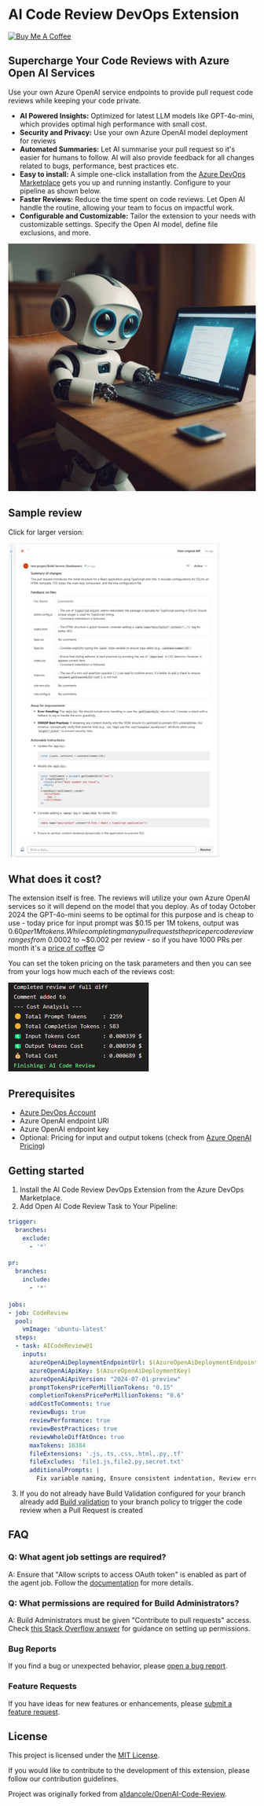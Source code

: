 # AI Code Review DevOps Extension

<a href="https://www.buymeacoffee.com/tlaukkanen" target="_blank"><img src="https://cdn.buymeacoffee.com/buttons/v2/default-yellow.png" alt="Buy Me A Coffee" style="height: 60px !important;width: 217px !important;" ></a>

## Supercharge Your Code Reviews with Azure Open AI Services

Use your own Azure OpenAI service endpoints to provide pull request code reviews while keeping your code private.

- **AI Powered Insights:** Optimized for latest LLM models like GPT-4o-mini, which provides optimal high performance with small cost.
- **Security and Privacy:** Use your own Azure OpenAI model deployment for reviews
- **Automated Summaries:** Let AI summarise your pull request so it's easier for humans to follow. AI will also provide feedback for all changes related to bugs, performance, best practices etc.
- **Easy to install:** A simple one-click installation from the [Azure DevOps Marketplace]([https://marketplace.visualstudio.com/azuredevops](https://marketplace.visualstudio.com/items?itemName=TommiLaukkanen.ai-code-review)) gets you up and running instantly. Configure to your pipeline as shown below.
- **Faster Reviews:** Reduce the time spent on code reviews. Let Open AI handle the routine, allowing your team to focus on impactful work.
- **Configurable and Customizable:** Tailor the extension to your needs with customizable settings. Specify the Open AI model, define file exclusions, and more.

![](images/ai-review-buddy-640.png)

## Sample review

Click for larger version:

[![sample review](screenshots/review1-thumbnail.jpg)](screenshots/review1.jpg)

## What does it cost?

The extension itself is free. The reviews will utilize your own Azure OpenAI services so it will depend on the model that you deploy. As of today October 2024 the GPT-4o-mini seems to be optimal for this purpose and is cheap to use - today price for input prompt was $0.15 per 1M tokens, output was $0.60 per 1M tokens. While completing many pull requests the price per code review ranges from ~$0.0002 to ~$0.002 per review - so if you have 1000 PRs per month it's a [price of coffee](https://www.buymeacoffee.com/tlaukkanen) 😉

You can set the token pricing on the task parameters and then you can see from your logs how much each of the reviews cost:

![](images/cost-analysis.jpg)

## Prerequisites

- [Azure DevOps Account](https://dev.azure.com/)
- Azure OpenAI endpoint URI
- Azure OpenAI endpoint key
- Optional: Pricing for input and output tokens (check from [Azure OpenAI Pricing](https://azure.microsoft.com/en-us/pricing/details/cognitive-services/openai-service/#pricing))

## Getting started

1. Install the AI Code Review DevOps Extension from the Azure DevOps Marketplace.
2. Add Open AI Code Review Task to Your Pipeline:

  ```yaml
  trigger:
    branches:
      exclude:
        - '*'

  pr:
    branches:
      include:
        - '*'

  jobs:
  - job: CodeReview
    pool:
      vmImage: 'ubuntu-latest'
    steps:
    - task: AICodeReview@1
      inputs:
        azureOpenAiDeploymentEndpointUrl: $(AzureOpenAiDeploymentEndpoint)
        azureOpenAiApiKey: $(AzureOpenAiDeploymentKey)
        azureOpenAiApiVersion: "2024-07-01-preview"
        promptTokensPricePerMillionTokens: "0.15"
        completionTokensPricePerMillionTokens: "0.6"
        addCostToComments: true
        reviewBugs: true
        reviewPerformance: true
        reviewBestPractices: true
        reviewWholeDiffAtOnce: true
        maxTokens: 16384
        fileExtensions: '.js,.ts,.css,.html,.py,.tf'
        fileExcludes: 'file1.js,file2.py,secret.txt'
        additionalPrompts: |
          Fix variable naming, Ensure consistent indentation, Review error handling approach, Check for OWASP best practices
  ```

3. If you do not already have Build Validation configured for your branch already add [Build validation](https://learn.microsoft.com/en-us/azure/devops/repos/git/branch-policies?view=azure-devops&tabs=browser#build-validation) to your branch policy to trigger the code review when a Pull Request is created

## FAQ

### Q: What agent job settings are required?

A: Ensure that "Allow scripts to access OAuth token" is enabled as part of the agent job. Follow the [documentation](https://learn.microsoft.com/en-us/azure/devops/pipelines/build/options?view=azure-devops#allow-scripts-to-access-the-oauth-token) for more details.

### Q: What permissions are required for Build Administrators?

A: Build Administrators must be given "Contribute to pull requests" access. Check [this Stack Overflow answer](https://stackoverflow.com/a/57985733) for guidance on setting up permissions.

### Bug Reports

If you find a bug or unexpected behavior, please [open a bug report](https://github.com/tlaukkanen/azure-devops-ai-code-review/issues/new?assignees=&labels=bug&template=bug_report.md&title=).

### Feature Requests

If you have ideas for new features or enhancements, please [submit a feature request](https://github.com/tlaukkanen/azure-devops-ai-code-review/issues/new?assignees=&labels=enhancement&template=feature_request.md&title=).

## License

This project is licensed under the [MIT License](LICENSE).

If you would like to contribute to the development of this extension, please follow our contribution guidelines.

Project was originally forked from [a1dancole/OpenAI-Code-Review](https://github.com/a1dancole/OpenAI-Code-Review).
